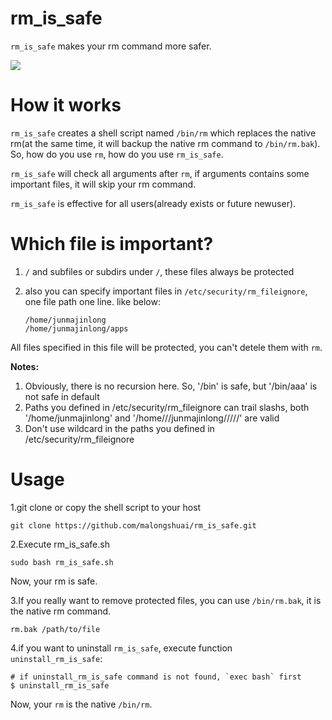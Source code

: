 # rm_is_safe

`rm_is_safe` makes your rm command more safer.

![](https://www.junmajinlong.com/img/stuffs/a13-1588658636362.gif)

# How it works

`rm_is_safe` creates a shell script named `/bin/rm` which replaces the native rm(at the same time, it will backup the native rm command to `/bin/rm.bak`). So, how do you use `rm`, how do you use `rm_is_safe`. 

`rm_is_safe` will check all arguments after `rm`, if arguments contains some important files, it will skip your rm command.

`rm_is_safe` is effective for all users(already exists or future newuser).

# Which file is important?

1. `/` and subfiles or subdirs under `/`, these files always be protected  
2. also you can specify important files in `/etc/security/rm_fileignore`, one file path one line. like below: 

    ```
    /home/junmajinlong
    /home/junmajinlong/apps
    ```

All files specified in this file will be protected, you can't detele them with `rm`.

**Notes:**  
1. Obviously, there is no recursion here. So, '/bin' is safe, but '/bin/aaa' is not safe in default  
2. Paths you defined in /etc/security/rm_fileignore can trail slashs, both '/home/junmajinlong' and '/home///junmajinlong/////' are valid  
3. Don't use wildcard in the paths you defined in /etc/security/rm_fileignore  

# Usage

1.git clone or copy the shell script to your host
```
git clone https://github.com/malongshuai/rm_is_safe.git
```

2.Execute rm_is_safe.sh
```
sudo bash rm_is_safe.sh
```

Now, your rm is safe.

3.If you really want to remove protected files, you can use `/bin/rm.bak`, it is the native rm command.
```
rm.bak /path/to/file
```

4.if you want to uninstall `rm_is_safe`, execute function `uninstall_rm_is_safe`:
```
# if uninstall_rm_is_safe command is not found, `exec bash` first
$ uninstall_rm_is_safe
```

Now, your `rm` is the native `/bin/rm`.
